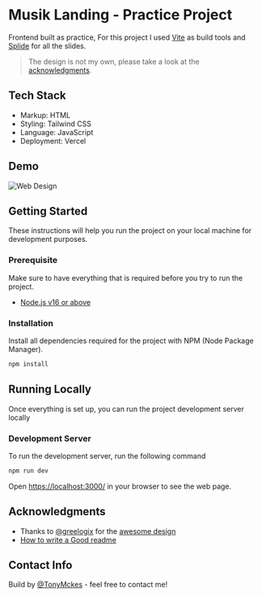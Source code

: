# Musik Landing - Practice Project

Frontend built as practice, For this project I used [Vite](https://vitejs.dev/) as build tools and [Splide](https://splidejs.com/) for all the slides.

> The design is not my own, please take a look at the [acknowledgments](#acknowledgments).

## Tech Stack

- Markup: HTML
- Styling: Tailwind CSS
- Language: JavaScript
- Deployment: Vercel

## Demo

![Web Design](https://user-images.githubusercontent.com/78808163/219480137-582ce652-1d51-4187-9804-cb5008169cab.png)

## Getting Started

These instructions will help you run the project on your local machine for development purposes.

### Prerequisite

Make sure to have everything that is required before you try to run the project.

- [Node.js v16 or above](https://nodejs.org/en/download/)

### Installation

Install all dependencies required for the project with NPM (Node Package Manager).

```bash
npm install
```

## Running Locally

Once everything is set up, you can run the project development server locally

### Development Server

To run the development server, run the following command

```bash
npm run dev
```

Open [https://localhost:3000/](https://localhost:3000/) in your browser to see the web page.

## Acknowledgments

- Thanks to [@greelogix](https://www.figma.com/@greelogix) for the [awesome design](https://www.figma.com/community/file/1046003088918145953)
- [How to write a Good readme](https://bulldogjob.com/news/449-how-to-write-a-good-readme-for-your-github-project)

## Contact Info

Build by [@TonyMckes](https://tonymckes.vercel.app/) - feel free to contact me!
